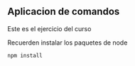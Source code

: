## Aplicacion de comandos

Este es el ejercicio del curso

Recuerden instalar los paquetes de node
```
npm install
```

